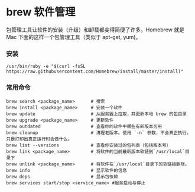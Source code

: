 brew 软件管理
==========
包管理工具让软件的安装（升级）和卸载都变得简便了许多。Homebrew 就是 Mac 下面的这样一个包管理工具（类似于 apt-get, yum)。


### 安装
```
/usr/bin/ruby -e "$(curl -fsSL https://raw.githubusercontent.com/Homebrew/install/master/install)"
```

### 常用命令
```
brew search <package_name>      # 搜索
brew install <package_name>     # 安装一个软件
brew update                     # 从服务器上拉取，并更新本地 brew 的包目录
brew upgrade <package_name>     # 更新软件
brew outdated                   # 查看你的软件中哪些有新版本可用
brew cleanup                    # 清理老版本。使用 `-n` 参数，不会真正执行，只是打印出真正运行时会做什么。
brew list --versions            # 查看你安装过的包列表（包括版本号）
brew link <package_name>        # 将软件的当前最新版本软链到`/usr/local`目录下
brew unlink <package_name>      # 将软件在`/usr/local`目录下的软链接删除。
brew info                       # 显示软件的信息 
brew deps                       # 显示包依赖
brew services start/stop <service_name> #服务启动与停止
````